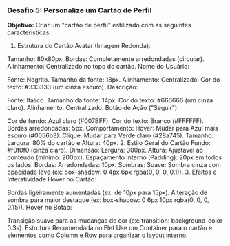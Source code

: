 ### **Desafio 5: Personalize um Cartão de Perfil**
**Objetivo:** Criar um "cartão de perfil" estilizado com as seguintes características:  

1. Estrutura do Cartão
Avatar (Imagem Redonda):

Tamanho: 80x80px.
Bordas: Completamente arredondadas (circular).
Alinhamento: Centralizado no topo do cartão.
Nome do Usuário:

Fonte: Negrito.
Tamanho da fonte: 18px.
Alinhamento: Centralizado.
Cor do texto: #333333 (um cinza escuro).
Descrição:

Fonte: Itálico.
Tamanho da fonte: 14px.
Cor do texto: #666666 (um cinza claro).
Alinhamento: Centralizado.
Botão de Ação ("Seguir"):

Cor de fundo: Azul claro (#007BFF).
Cor do texto: Branco (#FFFFFF).
Bordas arredondadas: 5px.
Comportamento:
Hover: Mudar para Azul mais escuro (#0056b3).
Clique: Mudar para Verde claro (#28a745).
Tamanho: Largura: 80% do cartão e Altura: 40px.
2. Estilo Geral do Cartão
Fundo: #f0f0f0 (cinza claro).
Dimensão:
Largura: 300px.
Altura: Ajustável ao conteúdo (mínimo: 200px).
Espaçamento Interno (Padding): 20px em todos os lados.
Bordas:
Arredondadas: 10px.
Sombras:
Suave: Sombra cinza com opacidade leve (ex: box-shadow: 0 4px 6px rgba(0, 0, 0, 0.1)).
3. Efeitos e Interatividade
Hover no Cartão:

Bordas ligeiramente aumentadas (ex: de 10px para 15px).
Alteração de sombra para maior destaque (ex: box-shadow: 0 6px 10px rgba(0, 0, 0, 0.15)).
Hover no Botão:

Transição suave para as mudanças de cor (ex: transition: background-color 0.3s).
Estrutura Recomendada no Flet
Use um Container para o cartão e elementos como Column e Row para organizar o layout interno.